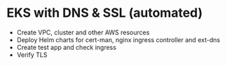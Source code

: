 # EKS with DNS & SSL (automated)

- Create VPC, cluster and other AWS resources
- Deploy Helm charts for cert-man, nginx ingress controller and ext-dns
- Create test app and check ingress
- Verify TLS
